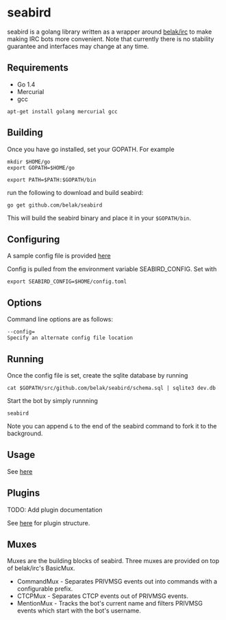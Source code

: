 # seabird

seabird is a golang library written as a wrapper around [belak/irc](https://github.com/belak/irc) to make making IRC bots more convenient. Note that currently there is no stability guarantee and interfaces may change at any time.

## Requirements

 * Go 1.4
 * Mercurial
 * gcc

```
apt-get install golang mercurial gcc
```

## Building

Once you have go installed, set your GOPATH. For example

```
mkdir $HOME/go
export GOPATH=$HOME/go

export PATH=$PATH:$GOPATH/bin
```

run the following to download and build seabird:

```
go get github.com/belak/seabird
```

This will build the seabird binary and place it in your `$GOPATH/bin`.

## Configuring

A sample config file is provided [here](./config.toml)

Config is pulled from the environment variable SEABIRD_CONFIG. Set with

```
export SEABIRD_CONFIG=$HOME/config.toml
```

## Options

Command line options are as follows:

```
--config=
Specify an alternate config file location
```

## Running

Once the config file is set, create the sqlite database by running

```
cat $GOPATH/src/github.com/belak/seabird/schema.sql | sqlite3 dev.db
```

Start the bot by simply runnning

```
seabird
```
Note you can append `&` to the end of the seabird command to fork it to the background.

## Usage

See [here](./bot)

## Plugins

TODO: Add plugin documentation

See [here](./bot) for plugin structure.

## Muxes

Muxes are the building blocks of seabird. Three muxes are provided on top of belak/irc's BasicMux.

* CommandMux - Separates PRIVMSG events out into commands with a configurable prefix.
* CTCPMux - Separates CTCP events out of PRIVMSG events.
* MentionMux - Tracks the bot's current name and filters PRIVMSG events which start with the bot's username.
